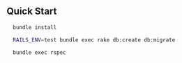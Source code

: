 ## Quick Start
```bash
  bundle install

  RAILS_ENV=test bundle exec rake db:create db:migrate

  bundle exec rspec
```